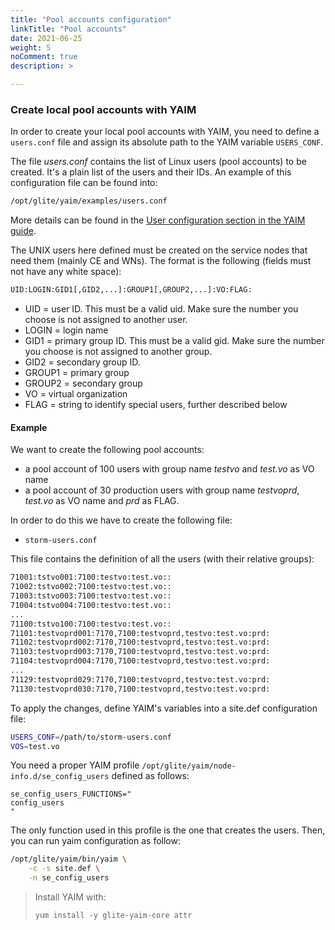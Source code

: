 ```yaml
---
title: "Pool accounts configuration"
linkTitle: "Pool accounts"
date: 2021-06-25
weight: 5
noComment: true
description: >

---
```


### Create local pool accounts with YAIM

In order to create your local pool accounts with YAIM, you need to define a `users.conf` file and assign its absolute path to the YAIM variable `USERS_CONF`.

The file *users.conf* contains the list of Linux users (pool accounts) to be created. It's a plain list of the users and their IDs. An example of this configuration file can be found into:

```bash
/opt/glite/yaim/examples/users.conf
```

More details can be found in the [User configuration section in the YAIM guide](https://twiki.cern.ch/twiki/bin/view/LCG/YaimGuide400#User_configuration_in_YAIM).

The UNIX users here defined must be created on the service nodes that need them (mainly CE and WNs). The format is the following (fields must not have any white space):

```bash
UID:LOGIN:GID1[,GID2,...]:GROUP1[,GROUP2,...]:VO:FLAG:
```

- UID = user ID. This must be a valid uid. Make sure the number you choose is not assigned to another user.
- LOGIN = login name
- GID1 = primary group ID. This must be a valid gid. Make sure the number you choose is not assigned to another group.
- GID2 = secondary group ID.
- GROUP1 = primary group
- GROUP2 = secondary group
- VO = virtual organization
- FLAG = string to identify special users, further described below

#### Example

We want to create the following pool accounts:
- a pool account of 100 users with group name *testvo* and *test.vo* as VO name
- a pool account of 30 production users with group name *testvoprd*, *test.vo* as VO name and *prd* as FLAG.

In order to do this we have to create the following file:

* `storm-users.conf`

This file contains the definition of all the users (with their relative groups):

```bash
71001:tstvo001:7100:testvo:test.vo::
71002:tstvo002:7100:testvo:test.vo::
71003:tstvo003:7100:testvo:test.vo::
71004:tstvo004:7100:testvo:test.vo::
...
71100:tstvo100:7100:testvo:test.vo::
71101:testvoprd001:7170,7100:testvoprd,testvo:test.vo:prd:
71102:testvoprd002:7170,7100:testvoprd,testvo:test.vo:prd:
71103:testvoprd003:7170,7100:testvoprd,testvo:test.vo:prd:
71104:testvoprd004:7170,7100:testvoprd,testvo:test.vo:prd:
...
71129:testvoprd029:7170,7100:testvoprd,testvo:test.vo:prd:
71130:testvoprd030:7170,7100:testvoprd,testvo:test.vo:prd:
```

To apply the changes, define YAIM's variables into a site.def configuration file:

```bash
USERS_CONF=/path/to/storm-users.conf
VOS=test.vo
```

You need a proper YAIM profile `/opt/glite/yaim/node-info.d/se_config_users` defined as follows:

```
se_config_users_FUNCTIONS="
config_users
"
```

The only function used in this profile is the one that creates the users.
Then, you can run yaim configuration as follow:

```bash
/opt/glite/yaim/bin/yaim \
    -c -s site.def \
    -n se_config_users
```

> Install YAIM with:
> ```
> yum install -y glite-yaim-core attr
> ```

